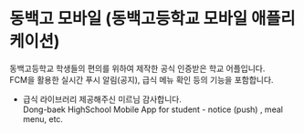 # 동백고 모바일 (동백고등학교 모바일 애플리케이션)
동백고등학교 학생들의 편의를 위하여 제작한 공식 인증받은 학교 어플입니다.</br>
FCM을 활용한 실시간 푸시 알림(공지), 급식 메뉴 확인 등의 기능을 포함합니다.

+ 급식 라이브러리 제공해주신 미르님 감사합니다.</br>
Dong-baek HighSchool Mobile App for student - notice (push) , meal menu, etc.
